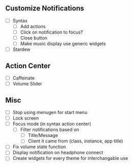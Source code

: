 ## Customize Notifications
- [ ] Syntax
	- [ ] Add actions
	- [ ] Click on notification to focus?
	- [ ] Close button
	- [ ] Make music display use generic widgets
- [ ] Stardew

## Action Center
- [ ] Caffeinate
- [ ] Volume Slider

## Misc
- [ ] Stop using menugen for start menu
- [ ] Lock screen
- [ ] Focus mode (in syntax action center)
	- [ ] Filter notifications based on
		- [ ] Title/Message
		- [ ] Client it came from (class, instance, app title)
- [ ] Fix volume state function
- [ ] Display notification on headphone connect
- [ ] Create widgets for every theme for interchangable use

